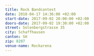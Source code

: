 ```yaml
---
title: Rock Bandcontest
date: 2018-04-17 14:36:00 +02:00
start-date: 2017-09-02 20:00:00 +02:00
doors-date: 2017-09-02 19:30:00 +02:00
street: Solenbergstrasse 35
city: Schaffhausen
canton: SH
zip: 8207
venue-name: Rockarena
---
```


